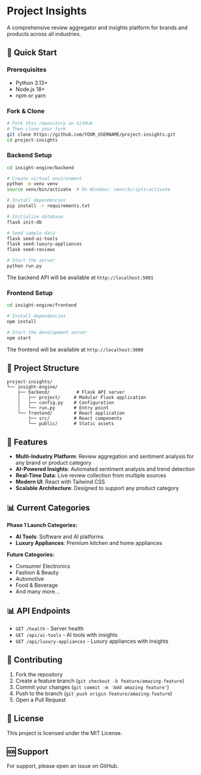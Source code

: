 # Project Insights

A comprehensive review aggregator and insights platform for brands and products across all industries.

## 🚀 Quick Start

### Prerequisites
- Python 3.13+
- Node.js 18+
- npm or yarn

### Fork & Clone
```bash
# Fork this repository on GitHub
# Then clone your fork
git clone https://github.com/YOUR_USERNAME/project-insights.git
cd project-insights
```

### Backend Setup
```bash
cd insight-engine/backend

# Create virtual environment
python -m venv venv
source venv/bin/activate  # On Windows: venv\Scripts\activate

# Install dependencies
pip install -r requirements.txt

# Initialize database
flask init-db

# Seed sample data
flask seed-ai-tools
flask seed-luxury-appliances
flask seed-reviews

# Start the server
python run.py
```

The backend API will be available at `http://localhost:5001`

### Frontend Setup
```bash
cd insight-engine/frontend

# Install dependencies
npm install

# Start the development server
npm start
```

The frontend will be available at `http://localhost:3000`

## 📁 Project Structure

```
project-insights/
└── insight-engine/
    ├── backend/          # Flask API server
    │   ├── project/     # Modular Flask application
    │   ├── config.py    # Configuration
    │   └── run.py       # Entry point
    └── frontend/        # React application
        ├── src/         # React components
        └── public/      # Static assets
```

## 🔧 Features

- **Multi-Industry Platform**: Review aggregation and sentiment analysis for any brand or product category
- **AI-Powered Insights**: Automated sentiment analysis and trend detection
- **Real-Time Data**: Live review collection from multiple sources
- **Modern UI**: React with Tailwind CSS
- **Scalable Architecture**: Designed to support any product category

## 📊 Current Categories

**Phase 1 Launch Categories:**
- **AI Tools**: Software and AI platforms
- **Luxury Appliances**: Premium kitchen and home appliances

**Future Categories:**
- Consumer Electronics
- Fashion & Beauty
- Automotive
- Food & Beverage
- And many more...

## 📊 API Endpoints

- `GET /health` - Server health
- `GET /api/ai-tools` - AI tools with insights
- `GET /api/luxury-appliances` - Luxury appliances with insights

## 🤝 Contributing

1. Fork the repository
2. Create a feature branch (`git checkout -b feature/amazing-feature`)
3. Commit your changes (`git commit -m 'Add amazing feature'`)
4. Push to the branch (`git push origin feature/amazing-feature`)
5. Open a Pull Request

## 📄 License

This project is licensed under the MIT License.

## 🆘 Support

For support, please open an issue on GitHub.

